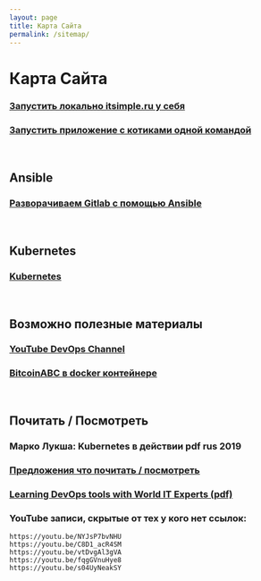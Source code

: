 ```yaml
---
layout: page
title: Карта Сайта
permalink: /sitemap/
---
```


# Карта Сайта

### [Запустить локально itsimple.ru у себя](/examples/itsimple/)

### [Запустить приложение с котиками одной командой](/examples/cats-app/)

<br/>

## Ansible

### [Разворачиваем Gitlab с помощью Ansible](/devops/ansible/gitlab/)

<br/>

## Kubernetes

### [Kubernetes](/linux/servers/containers/kubernetes/)

<br/>

## Возможно полезные материалы

### [YouTube DevOps Channel](https://www.youtube.com/channel/UC1nDIT9thqoFSSxvLyPHF5w/videos)

### [BitcoinABC в docker контейнере](https://github.com/Bitcoin-ABC/bitcoinabc.org)

<br/>

## Почитать / Посмотреть

### Марко Лукша: Kubernetes в действии pdf rus 2019

### [Предложения что почитать / посмотреть](/suggestions/)

### [Learning DevOps tools with World IT Experts (pdf)](/files/learn-devops.pdf)

### YouTube записи, скрытые от тех у кого нет ссылок:

    https://youtu.be/NYJsP7bvNHU
    https://youtu.be/C8D1_acR4SM
    https://youtu.be/vtDvgAl3gVA
    https://youtu.be/fqgGVnuHye8
    https://youtu.be/s04UyNeakSY
